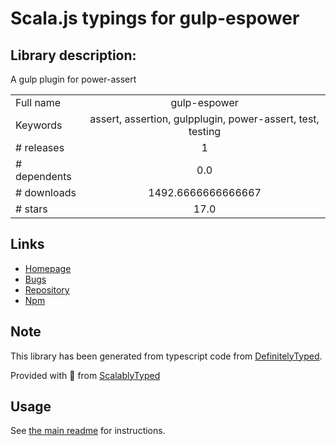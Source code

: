 
# Scala.js typings for gulp-espower


## Library description:
A gulp plugin for power-assert

|                    |                 |
| ------------------ | :-------------: |
| Full name          | gulp-espower |
| Keywords           | assert, assertion, gulpplugin, power-assert, test, testing |
| # releases         | 1 |
| # dependents       | 0.0 |
| # downloads        | 1492.6666666666667 |
| # stars            | 17.0 |

## Links
- [Homepage](https://github.com/power-assert-js/gulp-espower)
- [Bugs](https://github.com/power-assert-js/gulp-espower/issues)
- [Repository](https://github.com/power-assert-js/gulp-espower)
- [Npm](https://www.npmjs.com/package/gulp-espower)
    


## Note
This library has been generated from typescript code from [DefinitelyTyped](https://definitelytyped.org).

Provided with :purple_heart: from [ScalablyTyped](https://github.com/oyvindberg/ScalablyTyped)

## Usage
See [the main readme](../../readme.md) for instructions.


